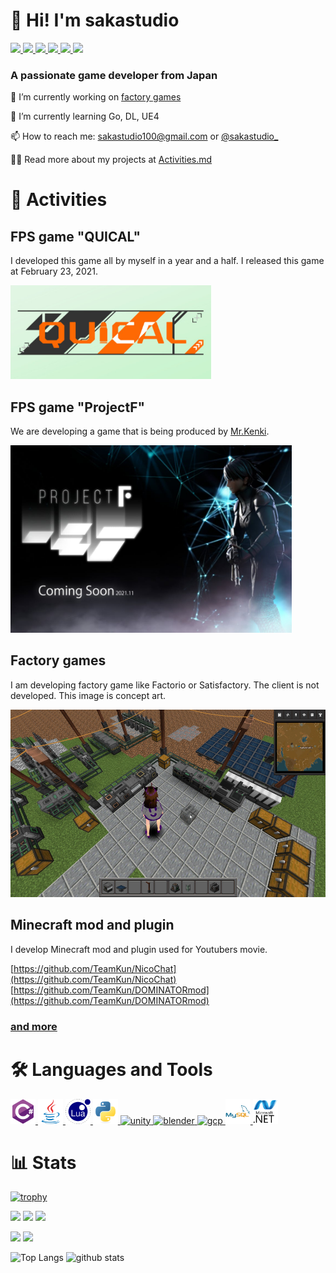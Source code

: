 # 👋 Hi! I'm sakastudio

<p align="left"> 
  <a href="http://twitter.com/sakastudio_" target="_blank">
    <img height="25" src="https://img.shields.io/twitter/follow/sakastudio_?label=Twitter&logo=twitter&style=flat" />
  </a>
  <a href="https://store.steampowered.com/curator/38927102" target="_blank">
    <img height="25" src="https://img.shields.io/badge/Released-4 games-blue?logo=steam&style=flat" />
  </a>
  <a href="https://github.com/sakastudio" target="_blank">
    <img height="25" src="https://img.shields.io/github/followers/sakastudio?label=follow&logo=github&style=flat" />
  </a>
  <a href="https://www.youtube.com/channel/UCc7Dqe2967Vl7DtKNv0QshA" target="_blank">
    <img height="25" src="https://img.shields.io/youtube/channel/subscribers/UCc7Dqe2967Vl7DtKNv0QshA?logo=youtube&style=flat" />
  </a>
  <a href="http://qiita.com/sakastudio_" target="_blank">
    <img height="25" src="https://qiita-badge.apiapi.app/s/sakastudio_/posts.svg"/>
  </a>
  <a href="https://atcoder.jp/users/sakastudio" target="_blank">
    <img height="25" src="https://img.shields.io/endpoint?url=https%3A%2F%2Fatcoder-badges.now.sh%2Fapi%2Fatcoder%2Fjson%2Fsakastudio?style=flat" />
  </a>
</p>

### A passionate game developer from Japan

🔭 I’m currently working on [factory games](https://github.com/sakastudio/industrialization)

🌱  I’m currently learning Go, DL, UE4

📫  How to reach me: sakastudio100@gmail.com or [@sakastudio_](https://twitter.com/sakastudio_)

👨‍💻  Read more about my projects at [Activities.md](https://github.com/sakastudio/sakastudio/blob/main/Activities.md) 

# 🚀 Activities

## FPS game "QUICAL"
I developed this game all by myself in a year and a half.
I released this game at February 23, 2021.

  <a href="https://store.steampowered.com/app/1216600/QUICAL/" target="_blank">
    <img height=150 src="img/quical.jpeg"/>
  </a>

## FPS game "ProjectF"
We are developing a game that is being produced by [Mr.Kenki](https://twitter.com/T_kenki).

  <a href="https://camp-fire.jp/projects/view/421688" target="_blank">
    <img height=300 src="img/projectf.jpeg"/>
  </a>


## Factory games

I am developing factory game like Factorio or Satisfactory.
The client is not developed. This image is concept art.

  <a href="https://camp-fire.jp/projects/view/421688" target="_blank">
    <img height=300 src="img/factory.jpeg"/>
  </a>

## Minecraft mod and plugin
I develop Minecraft mod and plugin used for Youtubers movie.

[https://github.com/TeamKun/NicoChat](https://github.com/TeamKun/NicoChat)<br>
[https://github.com/TeamKun/DOMINATORmod](https://github.com/TeamKun/DOMINATORmod)

### [and more](https://github.com/sakastudio/sakastudio/blob/main/Activities.md) 


# 🛠️  Languages and Tools
<p align="left">
        <a href="https://www.w3schools.com/cs/" target="_blank">
            <img src="https://raw.githubusercontent.com/devicons/devicon/master/icons/csharp/csharp-original.svg" alt="csharp" width="40" height="40"/>
        </a>
        <a href="https://www.java.com" target="_blank">
            <img src="https://raw.githubusercontent.com/devicons/devicon/master/icons/java/java-original.svg" alt="java" width="40" height="40"/>
        </a>
        <a href="https://www.lua.org/" target="_blank">
            <img src="https://raw.githubusercontent.com/sakastudio/sakastudio/main/img/lua.png" alt="lua" width="40" height="40"/>
        </a>
        <a href="https://www.python.org" target="_blank">
            <img src="https://raw.githubusercontent.com/devicons/devicon/master/icons/python/python-original.svg" alt="python" width="40" height="40"/>
        </a>
        <a href="https://unity.com/" target="_blank">
            <img src="https://www.vectorlogo.zone/logos/unity3d/unity3d-icon.svg" alt="unity" width="40" height="40"/>
        </a>
        <a href="https://www.blender.org/" target="_blank">
            <img src="https://download.blender.org/branding/community/blender_community_badge_white.svg" alt="blender" width="40" height="40"/>
        </a>
        <a href="https://cloud.google.com" target="_blank">
            <img src="https://www.vectorlogo.zone/logos/google_cloud/google_cloud-icon.svg" alt="gcp" width="40" height="40"/>
        </a>
        <a href="https://www.mysql.com/" target="_blank">
            <img src="https://raw.githubusercontent.com/devicons/devicon/master/icons/mysql/mysql-original-wordmark.svg" alt="mysql" width="40" height="40"/>
        </a>
        <a href="https://dotnet.microsoft.com/" target="_blank">
            <img src="https://raw.githubusercontent.com/devicons/devicon/master/icons/dot-net/dot-net-original-wordmark.svg" alt="dotnet" width="40" height="40"/>
        </a>
    </p>


# 📊 Stats

[![trophy](https://github-profile-trophy.vercel.app/?username=sakastudio&theme=onedark&column=7
)](https://github.com/ryo-ma/github-profile-trophy)

![](https://github-profile-summary-cards.vercel.app/api/cards/profile-details?username=sakastudio&theme=nord_dark)
![](https://github-profile-summary-cards.vercel.app/api/cards/repos-per-language?username=sakastudio&theme=nord_dark)
![](https://github-profile-summary-cards.vercel.app/api/cards/most-commit-language?username=sakastudio&theme=nord_dark)

![](https://github-profile-summary-cards.vercel.app/api/cards/stats?username=sakastudio&theme=nord_dark)
![](https://github-profile-summary-cards.vercel.app/api/cards/productive-time?username=sakastudio&theme=nord_dark)


<p align="left"> 
  <img alt="Top Langs" height="175px" src="https://github-readme-stats.vercel.app/api/top-langs/?username=sakastudio&layout=compact&show_icons=true&theme=onedark" />
  <img alt="github stats" height="175px" src="https://github-readme-stats.vercel.app/api?username=sakastudio&theme=onedark&show_icons=ture" />
</p>


